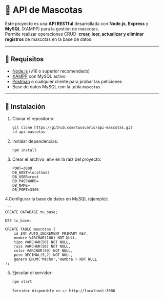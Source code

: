 # 🐾 API de Mascotas

Este proyecto es una **API RESTful** desarrollada con **Node.js**, **Express** y **MySQL** (XAMPP) para la gestión de mascotas.  
Permite realizar operaciones CRUD: **crear, leer, actualizar y eliminar registros** de mascotas en la base de datos.

---

## 📌 Requisitos

- [Node.js](https://nodejs.org/) (v16 o superior recomendado)
- [XAMPP](https://www.apachefriends.org/es/index.html) con MySQL activo
- [Postman](https://www.postman.com/) o cualquier cliente para probar las peticiones
- Base de datos MySQL con la tabla `mascotas`

---

## 📂 Instalación

1. Clonar el repositorio:
   ```bash
   git clone https://github.com/tuusuario/api-mascotas.git
   cd api-mascotas

2. Instalar dependencias:
    ```
    npm install
    ```

3. Crear el archivo .env en la raíz del proyecto:
    ```
    PORT=3000
    DB_HOST=localhost
    DB_USER=root
    DB_PASSWORD=
    DB_NAME=
    DB_PORT=3306
    ```

4.Configurar la base de datos en MySQL (ejemplo):

    ```
    CREATE DATABASE tu_base;

    USE tu_base;

    CREATE TABLE mascotas (
        id INT AUTO_INCREMENT PRIMARY KEY,
        nombre VARCHAR(100) NOT NULL,
        tipo VARCHAR(50) NOT NULL,
        raza VARCHAR(50) NOT NULL,
        color VARCHAR(50) NOT NULL,
        peso DECIMAL(5,2) NOT NULL,
        genero ENUM('Macho','Hembra') NOT NULL
    );

5. Ejecutar el servidor:
    ```
    npm start
    ```
    ```
    Servidor disponible en 👉 http://localhost:3000
    ```